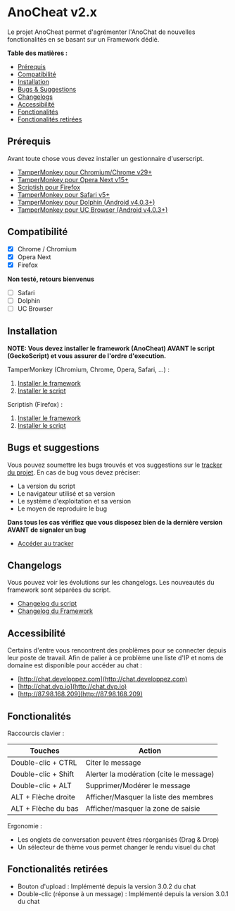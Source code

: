# AnoCheat v2.x
Le projet AnoCheat permet d'agrémenter l'AnoChat de nouvelles fonctionalités en se basant sur un Framework dédié.

**Table des matières :**

- [Prérequis](https://github.com/dvp-io/AnoCheat#prérequis)
- [Compatibilité](https://github.com/dvp-io/AnoCheat#compatibilité)
- [Installation](https://github.com/dvp-io/AnoCheat#installation)
- [Bugs & Suggestions](https://github.com/dvp-io/AnoCheat#bugs-et-suggestions)
- [Changelogs](https://github.com/dvp-io/AnoCheat#changelogs)
- [Accessibilité](https://github.com/dvp-io/AnoCheat#accessibilité)
- [Fonctionalités](https://github.com/dvp-io/AnoCheat#fonctionalités)
- [Fonctionalités retirées](https://github.com/dvp-io/AnoCheat#fonctionalités-retirées)

## Prérequis
Avant toute chose vous devez installer un gestionnaire d'userscript.

- [TamperMonkey pour Chromium/Chrome v29+](https://chrome.google.com/webstore/detail/tampermonkey/dhdgffkkebhmkfjojejmpbldmpobfkfo?hl=en)
- [TamperMonkey pour Opera Next v15+](https://addons.opera.com/en/extensions/details/tampermonkey-beta/?display=en)
- [Scriptish pour Firefox](https://addons.mozilla.org/en-US/firefox/addon/scriptish/)
- [TamperMonkey pour Safari v5+](https://safari.tampermonkey.net/tampermonkey.safariextz)
- [TamperMonkey pour Dolphin (Android v4.0.3+)](https://play.google.com/store/apps/details?id=net.tampermonkey.dolphin)
- [TamperMonkey pour UC Browser (Android v4.0.3+)](https://play.google.com/store/apps/details?id=net.tampermonkey.uc)

## Compatibilité
- [x] Chrome / Chromium
- [x] Opera Next
- [x] Firefox

**Non testé, retours bienvenus**
- [ ] Safari
- [ ] Dolphin
- [ ] UC Browser

## Installation
**NOTE: Vous devez installer le framework (AnoCheat) AVANT le script (GeckoScript) et vous assurer de l'ordre d'execution.**

TamperMonkey (Chromium, Chrome, Opera, Safari, ...) :

1. [Installer le framework](https://github.com/dvp-io/AnoCheat/raw/master/AnoCheat.user.js)
2. [Installer le script](https://github.com/dvp-io/AnoCheat/raw/master/GeckoScript.user.js)

Scriptish (Firefox) :

1. [Installer le framework](https://github.com/dvp-io/AnoCheat/raw/master/AnoCheat-FF.user.js)
2. [Installer le script](https://github.com/dvp-io/AnoCheat/raw/master/GeckoScript-FF.user.js)

## Bugs et suggestions
Vous pouvez soumettre les bugs trouvés et vos suggestions sur le [tracker du projet](https://github.com/dvp-io/AnoCheat/issues).
En cas de bug vous devez préciser:
- La version du script
- Le navigateur utilisé et sa version
- Le système d'exploitation et sa version
- Le moyen de reproduire le bug

**Dans tous les cas vérifiez que vous disposez bien de la dernière version AVANT de signaler un bug**

- [Accéder au tracker](https://github.com/dvp-io/AnoCheat/issues)

## Changelogs
Vous pouvez voir les évolutions sur les changelogs. Les nouveautés du framework sont séparées du script.
- [Changelog du script](./GeckoScript-changelog.md)
- [Changelog du Framework](./AnoCheat-changelog.md)

## Accessibilité
Certains d'entre vous rencontrent des problèmes pour se connecter depuis leur poste de travail. Afin de palier à ce problème une liste d'IP et noms de domaine est disponible pour accéder au chat :
- [http://chat.developpez.com](http://chat.developpez.com)
- [http://chat.dvp.io](http://chat.dvp.io)
- [http://87.98.168.209](http://87.98.168.209)

## Fonctionalités

Raccourcis clavier :

Touches | Action 
--------|-------
Double-clic + CTRL | Citer le message
Double-clic + Shift | Alerter la modération (cite le message)
Double-clic + ALT | Supprimer/Modérer le message
ALT + Flèche droite | Afficher/Masquer la liste des membres
ALT + Flèche du bas | Afficher/masquer la zone de saisie

Ergonomie :
- Les onglets de conversation peuvent êtres réorganisés (Drag & Drop)
- Un sélecteur de thème vous permet changer le rendu visuel du chat

## Fonctionalités retirées

- Bouton d'upload : Implémenté depuis la version 3.0.2 du chat
- Double-clic (réponse à un message) : Implémenté depuis la version 3.0.1 du chat